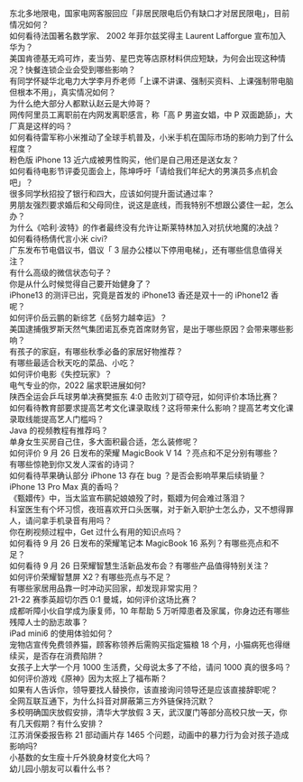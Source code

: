 东北多地限电，国家电网客服回应「非居民限电后仍有缺口才对居民限电」，目前情况如何？  
如何看待法国著名数学家、 2002 年菲尔兹奖得主 Laurent Lafforgue 宣布加入华为？  
美国肯德基无鸡可炸，麦当劳、星巴克等店原材料供应短缺，为何会出现这种情况？快餐连锁企业会受到哪些影响？  
有同学怀疑华北电力大学李月乔老师「上课不讲课、强制买资料、上课强制带电脑但根本不用」，真实情况如何？  
为什么绝大部分人都默认赵云是大帅哥？  
网传阿里员工离职前在内网发离职感言，称「高 P 男盗女娼，中 P 双面跪舔」，大厂真是这样的吗？  
如何看待雷军称小米推动了全球手机普及，小米手机在国际市场的影响力到了什么程度？  
粉色版 iPhone 13 近六成被男性购买，他们是自己用还是送女友？  
如何看待电影节评委见面会上，陈坤呼吁「请给我们年纪大的男演员多点机会吧」？  
很多同学秋招投了银行和四大，应该如何提升面试通过率？  
男朋友强烈要求婚后和父母同住，说这是底线，而我特别不想跟公婆住一起，怎么办？  
为什么《哈利·波特》的作者最终没有允许让斯莱特林加入对抗伏地魔的决战？  
如何看待杨倩代言小米 civi?  
广东发布节电倡议书，倡议「 3 层办公楼以下停用电梯」，还有哪些信息值得关注？  
有什么高级的微信状态句子？  
你是从什么时候觉得自己要开始健身了？  
iPhone13 的测评已出，究竟是首发的 iPhone13 香还是双十一的 iPhone12 香呢？  
如何评价岳云鹏的新综艺《岳努力越幸运》？  
美国逮捕俄罗斯天然气集团诺瓦泰克首席财务官，是出于哪些原因？会带来哪些影响？  
有孩子的家庭，有哪些秋季必备的家居好物推荐？  
有哪些最适合秋天吃的菜品、小吃？  
如何评价电影《失控玩家》？  
电气专业的你，2022 届求职进展如何?  
陕西全运会乒乓球男单决赛樊振东 4:0 击败刘丁硕夺冠，如何评价本场比赛？  
如何看待教育部要求提高艺考文化课录取线？这将带来什么影响？提高艺考文化课录取线能提高艺人门槛吗？  
Java 的视频教程有推荐吗？  
单身女生买房自己住，多大面积最合适，怎么装修呢？  
如何评价 9 月 26 日发布的荣耀 MagicBook V 14 ？亮点和不足分别有哪些？  
有哪些惊艳到你又发人深省的诗词？  
如何看待苹果确认部分 iPhone 13 存在 bug ？是否会影响苹果后续销量？  
iPhone 13 Pro Max 真的香吗？  
《甄嬛传》中，当太监宣布鹂妃娘娘殁了时，甄嬛为何会难过落泪？  
科室医生有个坏习惯，夜班喜欢开口头医嘱，对于新入职护士怎么办，又不想得罪人，请问拿手机录音有用吗？  
你在刷视频过程中，Get 过什么有用的知识点吗？  
如何看待 9 月 26 日发布的荣耀笔记本 MagicBook 16 系列？有哪些亮点和不足？  
如何看待 9 月 26 日荣耀智慧生活新品发布会？有哪些产品值得特别关注？  
如何评价荣耀智慧屏 X2？有哪些亮点与不足？  
有哪些家居用品靠一时冲动买回家，却发现非常实用？  
21-22 赛季英超切尔西 0:1 曼城，如何评价这场比赛？  
成都听障小伙自学成为康复师，10 年帮助 5 万听障患者及家属，你身边还有哪些残障人士的励志故事？  
iPad mini6 的使用体验如何？  
宠物店宣传免费领养猫，顾客称领养后需购买指定猫粮 18 个月，小猫病死也得继续买，是否存在消费陷阱？  
女孩子上大学一个月 1000 生活费，父母说太多了不给，请问 1000 真的很多吗？  
如何评价游戏《原神》因为太抠上了福布斯？  
如果有人告诉你，领导要找人替换你，该直接询问领导还是应该直接辞职呢？  
全网互联互通下，为什么抖音对屏蔽第三方外链保持沉默？  
多校明确国庆放假安排，清华大学放假 3 天，武汉厦门等部分高校只放一天，你有几天假期？有什么安排？  
江苏消保委报告称 21 部动画片存 1465 个问题，动画中的暴力行为会对孩子造成影响吗?  
小基数的女生瘦十斤外貌身材变化大吗？  
幼儿园小朋友可以看什么书？  
